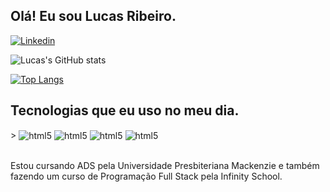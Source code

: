 
## Olá! Eu sou Lucas Ribeiro.

[![Linkedin](https://img.shields.io/badge/LinkedIn-0077B5?style=for-the-badge&logo=linkedin&logoColor=white)](https://www.linkedin.com/in/lucasribeiro06)

![Lucas's GitHub stats](https://github-readme-stats.vercel.app/api?username=LucasRProgramer&show_icons=true&theme=dark)

[![Top Langs](https://github-readme-stats.vercel.app/api/top-langs/?username=LucasRProgramer&layout=compact)](https://github.com/anuraghazra/github-readme-stats)

## Tecnologias que eu uso no meu dia.

<div style="display: inline_block" <br/>>
  <img align="center" alt="html5" src="https://img.shields.io/badge/HTML5-E34F26?style=for-the-badge&logo=html5&logoColor=white" />
  <img align="center" alt="html5" src="https://img.shields.io/badge/CSS3-1572B6?style=for-the-badge&logo=css3&logoColor=white" />
  <img align="center" alt="html5" src="https://img.shields.io/badge/JavaScript-323330?style=for-the-badge&logo=javascript&logoColor=F7DF1E" />
  <img align="center" alt="html5" src="https://img.shields.io/badge/Python-14354C?style=for-the-badge&logo=python&logoColor=white" />
</div><br/>

Estou cursando ADS pela Universidade Presbiteriana Mackenzie e também fazendo um curso de Programação Full Stack pela Infinity School.
